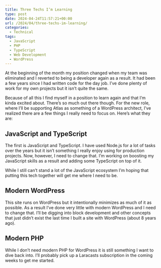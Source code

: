 ```yaml
---
title: Three Techs I’m Learning
type: post
date: 2024-04-24T11:57:21+00:00
url: /2024/04/three-techs-im-learning/
categories:
  - Technical
tags:
  - JavaScript
  - PHP
  - TypeScript
  - Web Development
  - WordPress
---
```


At the beginning of the month my position changed when my team was eliminated and I reverted to being a developer again as a result. It had been a few years since I had written code for the day job. I’ve done plenty of work for my own projects but it isn’t quite the same.

Because of all this I find myself in a position to learn again and that I’m kinda excited about. There’s so much out there though. For the new role, where I’ll be supporting Atlas as something of a WordPress architect, I’ve realized there are a few things I really need to focus on. Here’s what they are:

## JavaScript and TypeScript

The first is JavaScript and TypeScript. I have used Node.js for a lot of tasks over the years but it isn’t something I really enjoy using for production projects. Now, however, I need to change that. I’m working on boosting my JavaScript skills as a result and adding some TypeScript on top of it.

While I still can’t stand a lot of the JavaScript ecosystem I’m hoping that putting this tech together will get me where I need to be.

## Modern WordPress

This site runs on WordPress but it intentionally minimizes as much of it as possible. As a result I’ve done very little with modern WordPress and I need to change that. I’ll be digging into block development and other concepts that just didn’t exist the last time I built a site with WordPress (about 8 years ago).

## Modern PHP

While I don’t need modern PHP for WordPress it is still something I want to dive back into. I’ll probably pick up a Laracasts subscription in the coming weeks to get me started.
